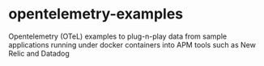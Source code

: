 # opentelemetry-examples
Opentelemetry (OTeL) examples to plug-n-play data from sample applications running under docker containers into APM tools such as New Relic and Datadog
